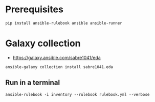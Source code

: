 # Prerequisites

```
pip install ansible-rulebook ansible ansible-runner
```

# Galaxy collection

- https://galaxy.ansible.com/sabre1041/eda

```
ansible-galaxy collection install sabre1041.eda
```


## Run in a terminal

```
ansible-rulebook -i inventory --rulebook rulebook.yml --verbose 
```
